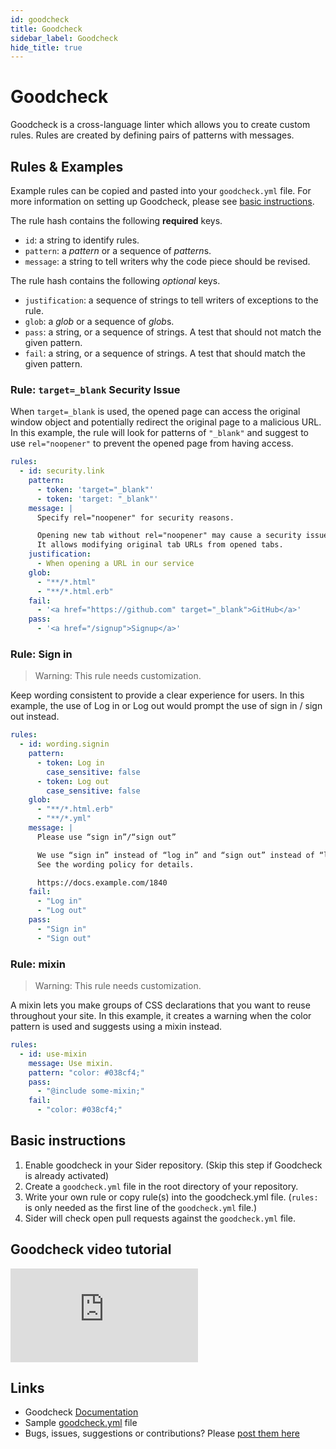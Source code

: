 ```yaml
---
id: goodcheck
title: Goodcheck
sidebar_label: Goodcheck
hide_title: true
---
```


# Goodcheck

Goodcheck is a cross-language linter which allows you to create custom rules. Rules are created by defining pairs of patterns with messages.

## Rules & Examples

Example rules can be copied and pasted into your `goodcheck.yml` file.
For more information on setting up Goodcheck, please see [basic instructions](#basic-instructions).

The rule hash contains the following **required** keys.

- `id`: a string to identify rules.
- `pattern`: a _pattern_ or a sequence of *pattern*s.
- `message`: a string to tell writers why the code piece should be revised.

The rule hash contains the following _optional_ keys.

- `justification`: a sequence of strings to tell writers of exceptions to the rule.
- `glob`: a _glob_ or a sequence of *glob*s.
- `pass`: a string, or a sequence of strings. A test that should not match the given pattern.
- `fail`: a string, or a sequence of strings. A test that should match the given pattern.

### Rule: `target=_blank` Security Issue

When `target=_blank` is used, the opened page can access the original window object and potentially redirect the original page to a malicious URL. In this example, the rule will look for patterns of `"_blank"` and suggest to use `rel="noopener"` to prevent the opened page from having access.

```yaml
rules:
  - id: security.link
    pattern:
      - token: 'target="_blank"'
      - token: 'target: "_blank"'
    message: |
      Specify rel="noopener" for security reasons.

      Opening new tab without rel="noopener" may cause a security issue.
      It allows modifying original tab URLs from opened tabs.
    justification:
      - When opening a URL in our service
    glob:
      - "**/*.html"
      - "**/*.html.erb"
    fail:
      - '<a href="https://github.com" target="_blank">GitHub</a>'
    pass:
      - '<a href="/signup">Signup</a>'
```

### Rule: Sign in

> Warning: This rule needs customization.

Keep wording consistent to provide a clear experience for users. In this example, the use of Log in or Log out would prompt the use of sign in / sign out instead.

```yaml
rules:
  - id: wording.signin
    pattern:
      - token: Log in
        case_sensitive: false
      - token: Log out
        case_sensitive: false
    glob:
      - "**/*.html.erb"
      - "**/*.yml"
    message: |
      Please use “sign in”/“sign out”

      We use “sign in” instead of “log in” and “sign out” instead of “log out”.
      See the wording policy for details.

      https://docs.example.com/1840
    fail:
      - "Log in"
      - "Log out"
    pass:
      - "Sign in"
      - "Sign out"
```

### Rule: mixin

> Warning: This rule needs customization.

A mixin lets you make groups of CSS declarations that you want to reuse throughout your site. In this example, it creates a warning when the color pattern is used and suggests using a mixin instead.

```yaml
rules:
  - id: use-mixin
    message: Use mixin.
    pattern: "color: #038cf4;"
    pass:
      - "@include some-mixin;"
    fail:
      - "color: #038cf4;"
```

## Basic instructions

1. Enable goodcheck in your Sider repository. (Skip this step if Goodcheck is already activated)
2. Create a `goodcheck.yml` file in the root directory of your repository.
3. Write your own rule or copy rule(s) into the goodcheck.yml file.
   (`rules:` is only needed as the first line of the `goodcheck.yml` file.)
4. Sider will check open pull requests against the `goodcheck.yml` file.

## Goodcheck video tutorial

<div class="Video">
 <iframe class="Video__iframe" src="https://www.youtube.com/embed/8Zpm2gguE1M" frameborder="0" allowfullscreen></iframe>
</div>

## Links

- Goodcheck [Documentation](https://github.com/sider/goodcheck)
- Sample [goodcheck.yml](https://github.com/sider/goodcheck/blob/master/sample.yml) file
- Bugs, issues, suggestions or contributions? Please [post them here](https://github.com/sider/goodcheck/issues)

